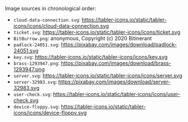 Image sources in chronological order:

* `cloud-data-connection.svg`: https://tabler-icons.io/static/tabler-icons/icons/cloud-data-connection.svg
* `ticket.svg`: https://tabler-icons.io/static/tabler-icons/icons/ticket.svg
* `BitBurrow.png`: anonymous, Copyright (c) 2020 Bitinerant
* `padlock-24051.svg`: https://pixabay.com/images/download/padlock-24051.svg
* `key.svg`: https://tabler-icons.io/static/tabler-icons/icons/key.svg
* `brass-1293947.png`: https://pixabay.com/images/download/brass-1293947.png
* `server.svg`: https://tabler-icons.io/static/tabler-icons/icons/server.svg
* `server-32983.svg`: https://pixabay.com/images/download/server-32983.svg
* `user-check.svg`: https://tabler-icons.io/static/tabler-icons/icons/user-check.svg
* `device-floppy.svg`: https://tabler-icons.io/static/tabler-icons/icons/device-floppy.svg

